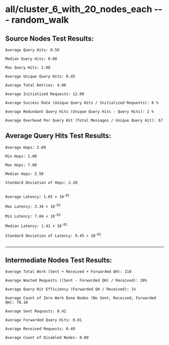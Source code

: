 # all/cluster_6_with_20_nodes_each --- random_walk
## Source Nodes Test Results:
	Average Query Hits: 0.50

	Median Query Hits: 0.00

	Max Query Hits: 2.00

	Average Unique Query Hits: 0.45

	Average Total Retries: 4.00

	Average Initialized Requests: 12.00

	Average Success Rate (Unique Query Hits / Initialized Requests): 6 %

	Average Redundant Query Hits (Unique Query Hits - Query Hits): 2 %

	Average Overhead Per Query Hit (Total Messages / Unique Query Hit): 67



## Average Query Hits Test Results:
<pre><code>Average Hops: 2.89

Min Hops: 1.00

Max Hops: 7.00

Median Hops: 2.50

Standard Deviation of Hops: 2.20


Average Latency: 1.65 × 10<sup>-02</sup>

Max Latency: 3.34 × 10<sup>-02</sup>

Min Latency: 7.84 × 10<sup>-03</sup>

Median Latency: 1.41 × 10<sup>-02</sup>

Standard Deviation of Latency: 9.45 × 10<sup>-03</sup>

</code></pre>

---------------------------------------------
## Intermediate Nodes Test Results:

	Average Total Work (Sent + Received + Forwarded QH): 110

	Average Wasted Requests ((Sent - Forwarded QH) / Received): 28%

	Average Query Hit Efficiency (Forwarded QH / Received): 1%

	Average Count of Zero Work Done Nodes (No Sent, Received, Forwarded QH): 78.10

	Average Sent Requests: 0.42

	Average Forwarded Query Hits: 0.01

	Average Received Requests: 0.49

	Average Count of Disabled Nodes: 0.00

